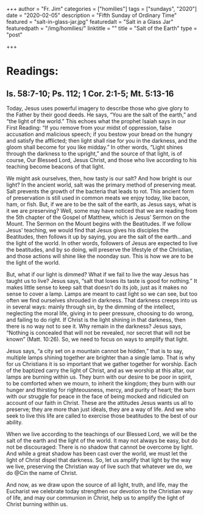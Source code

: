+++
author = "Fr. Jim"
categories = ["homilies"]
tags = ["sundays", "2020"]
date = "2020-02-05"
description = "Fifth Sunday of Ordinary Time"
featured = "salt-in-glass-jar.jpg"
featuredalt = "Salt in a Glass Jar"
featuredpath = "/img/homilies/"
linktitle = ""
title = "Salt of the Earth"
type = "post"

+++

# Readings:
## Is. 58:7-10; Ps. 112; 1 Cor. 2:1-5; Mt. 5:13-16

Today, Jesus uses powerful imagery to describe those who give glory to the Father by their good deeds. He says, “You are the salt of the earth,” and “the light of the world.” This echoes what the prophet Isaiah says in our First Reading: “If you remove from your midst of oppression, false accusation and malicious speech; if you bestow your bread on the hungry and satisfy the afflicted; then light shall rise for you in the darkness, and the gloom shall become for you like midday.” In other words, “Light shines through the darkness to the upright,” and the source of that light, is of course, Our Blessed Lord, Jesus Christ, and those who live according to his teaching become beacons of that light.

We might ask ourselves, then, how tasty is our salt? And how bright is our light? In the ancient world, salt was the primary method of preserving meat. Salt prevents the growth of the bacteria that leads to rot. This ancient form of preservation is still used in common meats we enjoy today, like bacon, ham, or fish. But, if we are to be the salt of the earth, as Jesus says, what is it we are preserving? Well, some may have noticed that we are reading from the 5th chapter of the Gospel of Matthew, which is Jesus’ Sermon on the Mount. The Sermon on the Mount begins with the Beatitudes. If we follow Jesus’ teaching, we would find that Jesus gives his disciples the Beatitudes, then follows it up by saying, you are the salt of the earth…and the light of the world. In other words, followers of Jesus are expected to live the beatitudes, and by so doing, will preserve the lifestyle of the Christian, and those actions will shine like the noonday sun. This is how we are to be the light of the world.

But, what if our light is dimmed? What if we fail to live the way Jesus has taught us to live? Jesus says, “salt that loses its taste is good for nothing.” It makes little sense to keep salt that doesn’t do its job, just as it makes no sense to cover a lamp. Lamps are meant to cast light so we can see, but too often we find ourselves shrouded in darkness. That darkness creeps into us in several ways: mainly through sin, by the dimming of the intellect, neglecting the moral life, giving in to peer pressure, choosing to do wrong, and failing to do right. If Christ is the light shining in that darkness, then there is no way not to see it. Why remain in the darkness? Jesus says, “Nothing is concealed that will not be revealed, nor secret that will not be known” (Matt. 10:26). So, we need to focus on ways to amplify that light.

Jesus says, “a city set on a mountain cannot be hidden,” that is to say, multiple lamps shining together are brighter than a single lamp. That is why for us Christians it is so important that we gather together for worship. Each of the baptized carry the light of Christ, and as we worship at this altar, our lamps are burning within us. They burn with our desire to be poor in spirit, to be comforted when we mourn, to inherit the kingdom; they burn with our hunger and thirsting for righteousness, mercy, and purity of heart; the burn with our struggle for peace in the face of being mocked and ridiculed on account of our faith in Christ. These are the attitudes Jesus wants us all to preserve; they are more than just ideals, they are a way of life. And we who seek to live this life are called to exercise those beatitudes to the best of our ability.

When we live according to the teachings of our Blessed Lord, we will be the salt of the earth and the light of the world. It may not always be easy, but do not be discouraged: There is no shadow that cannot be overcome by light. And while a great shadow has been cast over the world, we must let the light of Christ dispel that darkness. So, let us amplify that light by the way we live, preserving the Christian way of live such that whatever we do, we do @Cin the name of Christ.

And now, as we draw upon the source of all light, truth, and life, may the Eucharist we celebrate today strengthen our devotion to the Christian way of life, and may our communion in Christ, help us to amplify the light of Christ burning within us.